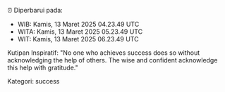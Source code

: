 ⏰ Diperbarui pada:
- WIB: Kamis, 13 Maret 2025 04.23.49 UTC
- WITA: Kamis, 13 Maret 2025 05.23.49 UTC
- WIT: Kamis, 13 Maret 2025 06.23.49 UTC

Kutipan Inspiratif:
"No one who achieves success does so without acknowledging the help of others. The wise and confident acknowledge this help with gratitude."


Kategori: success

